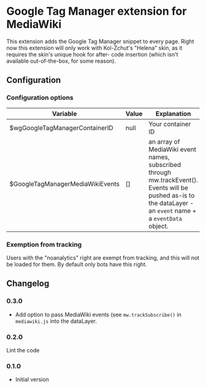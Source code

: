 Google Tag Manager extension for MediaWiki
==========================================

This extension adds the Google Tag Manager snippet to every page.
Right now this extension will only work with Kol-Zchut's "Helena" skin,
as it requires the skin's unique hook for after-<body> code insertion
(which isn't available out-of-the-box, for some reason).

## Configuration ##

### Configuration options
  
| Variable                                           | Value | Explanation
|----------------------------------------------------|-------|-------------------
| $wgGoogleTagManagerContainerID                     | null  | Your container ID
| $GoogleTagManagerMediaWikiEvents                   | []    | an array of MediaWiki event names, subscribed through mw.trackEvent(). Events will be pushed as-is to the dataLayer - an `event` name + a `eventData` object.

### Exemption from tracking
Users with the "noanalytics" right are exempt from tracking, and this will not be
loaded for them. By default only bots have this right.

## Changelog ##

### 0.3.0
- Add option to pass MediaWiki events (see `mw.trackSubscribe()` in
  `mediawiki.js` into the dataLayer.

### 0.2.0
Lint the code

### 0.1.0
- Initial version
